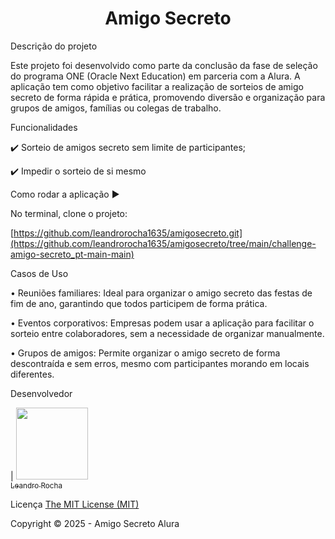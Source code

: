 <h1 align="center"> Amigo Secreto </h1>

Descrição do projeto

Este projeto foi desenvolvido como parte da conclusão da fase de seleção do programa ONE (Oracle Next Education) em parceria com a Alura. A aplicação tem como objetivo facilitar a realização de sorteios de amigo secreto de forma rápida e prática, promovendo diversão e organização para grupos de amigos, famílias ou colegas de trabalho.

Funcionalidades

✔️ Sorteio de amigos secreto sem limite de participantes;

✔️ Impedir o sorteio de si mesmo



Como rodar a aplicação ▶️

No terminal, clone o projeto:

[https://github.com/leandrorocha1635/amigosecreto.git](https://github.com/leandrorocha1635/amigosecreto/tree/main/challenge-amigo-secreto_pt-main-main)



Casos de Uso

• Reuniões familiares: Ideal para organizar o amigo secreto das festas de fim de ano, garantindo que todos participem de forma prática.

• Eventos corporativos: Empresas podem usar a aplicação para facilitar o sorteio entre colaboradores, sem a necessidade de organizar manualmente.

• Grupos de amigos: Permite organizar o amigo secreto de forma descontraída e sem erros, mesmo com participantes morando em locais diferentes.


Desenvolvedor

| [<img loading="lazy" src="https://avatars.githubusercontent.com/u/37356058?v=4" width=115><br><sub>Leandro Rocha</sub>](https://github.com/leandrorocha1635)


Licença
[The MIT License (MIT)](https://github.com/leandrorocha1635)

Copyright ©️ 2025 - Amigo Secreto Alura
